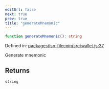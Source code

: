 ```yaml
---
editUrl: false
next: true
prev: true
title: "generateMnemonic"
---
```


```ts
function generateMnemonic(): string
```

Defined in: [packages/iso-filecoin/src/wallet.js:37](https://github.com/hugomrdias/filecoin/blob/main/packages/iso-filecoin/src/wallet.js#L37)

Generate mnemonic

## Returns

`string`
